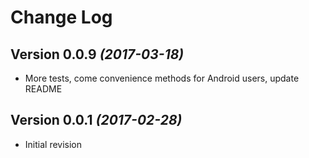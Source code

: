 Change Log
==========

Version 0.0.9 *(2017-03-18)*
----------------------------

 * More tests, come convenience methods for Android users, update README

Version 0.0.1 *(2017-02-28)*
----------------------------

 * Initial revision
